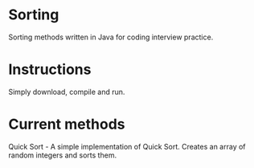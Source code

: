 Sorting
=======

Sorting methods written in Java for coding interview practice.

Instructions
============
Simply download, compile and run.

Current methods
===============

Quick Sort - A simple implementation of Quick Sort. Creates an array of random integers and sorts them.


